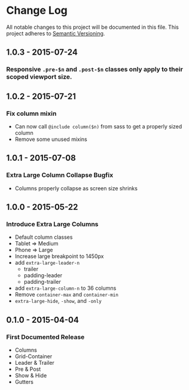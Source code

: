 # Change Log
All notable changes to this project will be documented in this file.
This project adheres to [Semantic Versioning](http://semver.org/).

## 1.0.3 - 2015-07-24
### Responsive `.pre-$n` and `.post-$n` classes only apply to their scoped viewport size.

## 1.0.2 - 2015-07-21
### Fix column mixin
- Can now call `@include column($n)` from sass to get a properly sized column
- Remove some unused mixins

## 1.0.1 - 2015-07-08
### Extra Large Column Collapse Bugfix
- Columns properly collapse as screen size shrinks

## 1.0.0 - 2015-05-22
### Introduce Extra Large Columns
- Default column classes
- Tablet => Medium
- Phone => Large
- Increase large breakpoint to 1450px
- add `extra-large-leader-n`
	- trailer
	- padding-leader
	- padding-trailer
- add `extra-large-column-n` to 36 columns
- Remove `container-max` and `container-min`
- `extra-large-hide`, `-show`, and `-only`

## 0.1.0 - 2015-04-04
### First Documented Release
- Columns
- Grid-Container
- Leader & Trailer
- Pre & Post
- Show & Hide
- Gutters
